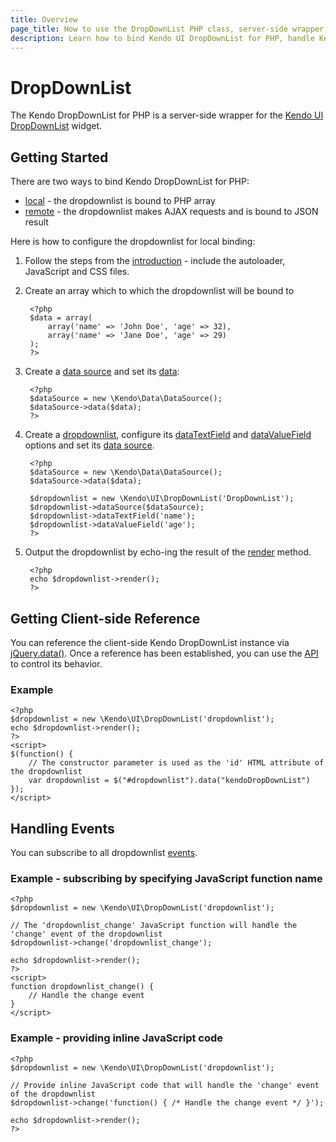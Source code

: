 ```yaml
---
title: Overview
page_title: How to use the DropDownList PHP class, server-side wrapper for Kendo UI DropDownList widget
description: Learn how to bind Kendo UI DropDownList for PHP, handle Kendo UI DropDownList Events, access an existing dropdownlist.
---
```


# DropDownList

The Kendo DropDownList for PHP is a server-side wrapper for the [Kendo UI DropDownList](/api/javascript/ui/dropdownlist) widget.

## Getting Started

There are two ways to bind Kendo DropDownList for PHP:

* [local](/php/widgets/dropdownlist/local-binding) - the dropdownlist is bound to PHP array
* [remote](/php/widgets/dropdownlist/remote-binding) - the dropdownlist makes AJAX requests and is bound to JSON result

Here is how to configure the dropdownlist for local binding:

1. Follow the steps from the [introduction](/php/introduction) - include the autoloader, JavaScript and CSS files.
2. Create an array which to which the dropdownlist will be bound to

        <?php
        $data = array(
            array('name' => 'John Doe', 'age' => 32),
            array('name' => 'Jane Doe', 'age' => 29)
        );
        ?>
3. Create a [data source](/api/php/Kendo/Data/DataSource) and set its [data](/api/php/Kendo/Data/DataSource#data):

        <?php
        $dataSource = new \Kendo\Data\DataSource();
        $dataSource->data($data);
        ?>
4. Create a [dropdownlist](/api/php/Kendo/UI/DropDownList), configure its [dataTextField](/api/php/Kendo/UI/DropDownList#datatextfield) and
[dataValueField](/api/php/Kendo/UI/DropDownList#datavaluefield) options and set its [data source](/api/php/Kendo/UI/DropDownList#datasource).

        <?php
        $dataSource = new \Kendo\Data\DataSource();
        $dataSource->data($data);

        $dropdownlist = new \Kendo\UI\DropDownList('DropDownList');
        $dropdownlist->dataSource($dataSource);
        $dropdownlist->dataTextField('name');
        $dropdownlist->dataValueField('age');
        ?>
5. Output the dropdownlist by echo-ing the result of the [render](/api/php/Kendo/UI/Widget#render) method.

        <?php
        echo $dropdownlist->render();
        ?>

## Getting Client-side Reference

You can reference the client-side Kendo DropDownList instance via [jQuery.data()](http://api.jquery.com/jQuery.data/).
Once a reference has been established, you can use the [API](/api/javascript/ui/dropdownlist#methods) to control its behavior.


### Example

    <?php
    $dropdownlist = new \Kendo\UI\DropDownList('dropdownlist');
    echo $dropdownlist->render();
    ?>
    <script>
    $(function() {
        // The constructor parameter is used as the 'id' HTML attribute of the dropdownlist
        var dropdownlist = $("#dropdownlist").data("kendoDropDownList")
    });
    </script>

## Handling Events

You can subscribe to all dropdownlist [events](/api/javascript/ui/dropdownlist#events).

### Example - subscribing by specifying JavaScript function name

    <?php
    $dropdownlist = new \Kendo\UI\DropDownList('dropdownlist');

    // The 'dropdownlist_change' JavaScript function will handle the 'change' event of the dropdownlist
    $dropdownlist->change('dropdownlist_change');

    echo $dropdownlist->render();
    ?>
    <script>
    function dropdownlist_change() {
        // Handle the change event
    }
    </script>

### Example - providing inline JavaScript code

    <?php
    $dropdownlist = new \Kendo\UI\DropDownList('dropdownlist');

    // Provide inline JavaScript code that will handle the 'change' event of the dropdownlist
    $dropdownlist->change('function() { /* Handle the change event */ }');

    echo $dropdownlist->render();
    ?>
